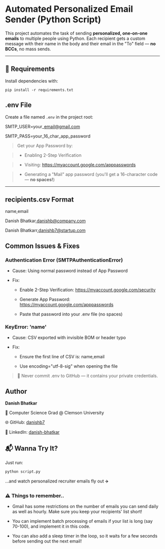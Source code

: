# Automated Personalized Email Sender (Python Script)

This project automates the task of sending **personalized, one-on-one emails** to multiple people using Python. Each recipient gets a custom message with their name in the body and their email in the "To" field — **no BCCs**, no mass sends.

---


## 🔧 Requirements

Install dependencies with:

```pip install -r requirements.txt```


##  .env File

Create a file named `.env` in the project root:

SMTP\_USER=your\_email@gmail.com

SMTP\_PASS=your\_16\_char\_app\_password


> Get your App Password by:

> - Enabling 2-Step Verification

> - Visiting: https://myaccount.google.com/apppasswords

> - Generating a "Mail" app password (you'll get a 16-character code — **no spaces!**)

---

## recipients.csv Format

name,email

Danish Bhatkar,danishb@company.com

Danish Bhatkarr,danishb7@startup.com

Common Issues & Fixes
------------------------

### Authentication Error (SMTPAuthenticationError)

*   Cause: Using normal password instead of App Password
    
*   Fix:
    
    *   Enable 2-Step Verification: https://myaccount.google.com/security
        
    *   Generate App Password: https://myaccount.google.com/apppasswords
        
    *   Paste that password into your .env file (no spaces)
        

### KeyError: 'name'

*   Cause: CSV exported with invisible BOM or header typo
    
*   Fix:
    
    *   Ensure the first line of CSV is: name,email
        
    *   Use encoding="utf-8-sig" when opening the file
        

> 🚫 Never commit .env to GitHub — it contains your private credentials.

Author
---------

**Danish Bhatkar**

📍 Computer Science Grad @ Clemson University

🌐 GitHub: [danishb7](https://github.com/danishb7)

💼 LinkedIn: [danish-bhatkar](https://www.linkedin.com/in/danish-bhatkar)

📬 Wanna Try It?
----------------

Just run:

```python script.py```

...and watch personalized recruiter emails fly out ✈️


### ⚠️ Things to remember..

* Gmail has some restrictions on the number of emails you can send daily as well as hourly. Make sure you keep your recipients' list short!

* You can implement batch processing of emails if your list is long (say 70-100), and implement it in this code.

* You can also add a sleep timer in the loop, so it waits for a few seconds before sending out the next email!
